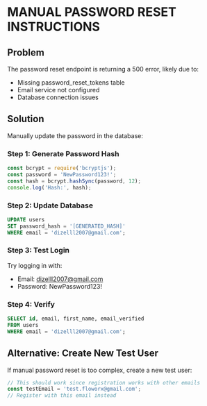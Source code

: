 
# MANUAL PASSWORD RESET INSTRUCTIONS

## Problem
The password reset endpoint is returning a 500 error, likely due to:
- Missing password_reset_tokens table
- Email service not configured
- Database connection issues

## Solution
Manually update the password in the database:

### Step 1: Generate Password Hash
```javascript
const bcrypt = require('bcryptjs');
const password = 'NewPassword123!';
const hash = bcrypt.hashSync(password, 12);
console.log('Hash:', hash);
```

### Step 2: Update Database
```sql
UPDATE users 
SET password_hash = '[GENERATED_HASH]'
WHERE email = 'dizelll2007@gmail.com';
```

### Step 3: Test Login
Try logging in with:
- Email: dizelll2007@gmail.com  
- Password: NewPassword123!

### Step 4: Verify
```sql
SELECT id, email, first_name, email_verified 
FROM users 
WHERE email = 'dizelll2007@gmail.com';
```

## Alternative: Create New Test User
If manual password reset is too complex, create a new test user:
```javascript
// This should work since registration works with other emails
const testEmail = 'test.floworx@gmail.com';
// Register with this email instead
```
